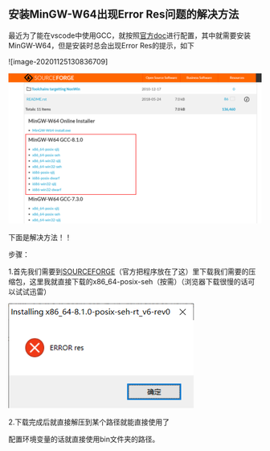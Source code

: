 ## 安装MinGW-W64出现Error Res问题的解决方法
最近为了能在vscode中使用GCC，就按照[官方doc](https://code.visualstudio.com/docs/cpp/config-mingw)进行配置，其中就需要安装MinGW-W64，但是安装时总会出现Error Res的提示，如下

![image-20201125130836709]<div align=center><img src="https://raw.githubusercontent.com/Fiyeal/image/main/Error-res.png"/></div>

下面是解决方法！！

步骤：

1.首先我们需要到[SOURCEFORGE](https://sourceforge.net/projects/mingw-w64/files/)（官方把程序放在了这）里下载我们需要的压缩包，这里我就直接下载的x86_64-posix-seh（按需）（浏览器下载很慢的话可以试试迅雷）

![image-20201125131114747](https://raw.githubusercontent.com/Fiyeal/image/main/sourceforge.png)

2.下载完成后就直接解压到某个路径就能直接使用了

配置环境变量的话就直接使用bin文件夹的路径。

